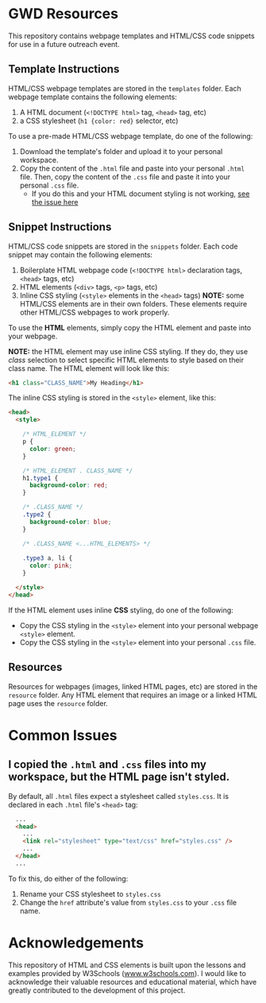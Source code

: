 # GWD Resources

This repository contains webpage templates and HTML/CSS code snippets for use in a future outreach event.

## Template Instructions

HTML/CSS webpage templates are stored in the `templates` folder. Each webpage template contains the following elements:

1. A HTML document (`<!DOCTYPE html>` tag, `<head>` tag, etc)
2. a CSS stylesheet (`h1 {color: red}` selector, etc)

To use a pre-made HTML/CSS webpage template, do one of the following:
1. Download the template's folder and upload it to your personal workspace.
2. Copy the content of the `.html` file and paste into your personal `.html` file. Then, copy the content of the `.css` file and paste it into your personal `.css` file.
     - If you do this and your HTML document styling is not working, [see the issue here](#i-copied-the-html-and-css-files-into-my-workspace-but-the-html-page-isnt-styled)

## Snippet Instructions

HTML/CSS code snippets are stored in the `snippets` folder. Each code snippet may contain the following elements:

1. Boilerplate HTML webpage code (`<!DOCTYPE html>` declaration tags, `<head>` tags, etc)
2. HTML elements (`<div>` tags, `<p>` tags, etc)
3. Inline CSS styling (`<style>` elements in the `<head>` tags)
**NOTE:** some HTML/CSS elements are in their own folders. These elements require other HTML/CSS webpages to work properly.  

To use the **HTML** elements, simply copy the HTML element and paste into your webpage.

**NOTE:** the HTML element may use inline CSS styling. If they do, they use _class_ selection to select specific HTML elements to style based on their class name. The HTML element will look like this:

```html
<h1 class="CLASS_NAME">My Heading</h1>
```

The inline CSS styling is stored in the `<style>` element, like this:

```html
<head>
  <style>

    /* HTML_ELEMENT */
    p {
      color: green;
    }

    /* HTML_ELEMENT . CLASS_NAME */
    h1.type1 {
      background-color: red;
    }

    /* .CLASS_NAME */
    .type2 {
      background-color: blue;
    }

    /* .CLASS_NAME <...HTML_ELEMENTS> */
    
    .type3 a, li {
      color: pink;
    }

  </style>
</head>
```

If the HTML element uses inline **CSS** styling, do one of the following:

- Copy the CSS styling in the `<style>` element into your personal webpage `<style>` element.
- Copy the CSS styling in the `<style>` element into your personal `.css` file.

## Resources

Resources for webpages (images, linked HTML pages, etc) are stored in the `resource` folder. Any HTML element that requires an image or a linked HTML page uses the `resource` folder. 

# Common Issues

## I copied the `.html` and `.css` files into my workspace, but the HTML page isn't styled.

By default, all `.html` files expect a stylesheet called `styles.css`. It is declared in each `.html` file's `<head>` tag:

```html
  ...
  <head>
    ...
    <link rel="stylesheet" type="text/css" href="styles.css" />
    ...
  </head>
  ...
```

To fix this, do either of the following:
1. Rename your CSS stylesheet to `styles.css`
2. Change the `href` attribute's value from `styles.css` to your `.css` file name.

# Acknowledgements

This repository of HTML and CSS elements is built upon the lessons and examples provided by W3Schools (www.w3schools.com). I would like to acknowledge their valuable resources and educational material, which have greatly contributed to the development of this project.
